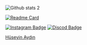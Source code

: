 ![Github stats 2](https://github-readme-stats.vercel.app/api?username=roskydev&show_icons=true&theme=chartreuse-dark)


[![Readme Card](https://github-readme-stats.vercel.app/api/pin/?username=roskydev&repo=roskydev)](https://github.com/anuraghazra/github-readme-stats)

[![Instagram Badge](https://img.shields.io/badge/-Instagram-C13584?style=flat-quare&labelColor=C13584&logo=instagram&logoColor=white&link=link)](https://www.instagram.com/roskytr/) 
[![Discod Badge](https://img.shields.io/badge/-Discord-757575?style=flat-quare&labelColor=757575&logo=Discord&logoColor=white&link=link)](https://discord.com/channels/@me/480254631247609867) 

<script src="https://platform.linkedin.com/badges/js/profile.js" async defer type="text/javascript"></script>

<div class="badge-base LI-profile-badge" data-locale="tr_TR" data-size="medium" data-theme="dark" data-type="HORIZONTAL" data-vanity="hüseyin-aydın-72761834b" data-version="v1"><a class="badge-base__link LI-simple-link" href="https://tr.linkedin.com/in/h%C3%BCseyin-ayd%C4%B1n-72761834b?trk=profile-badge">Hüseyin Aydın</a></div>
              

